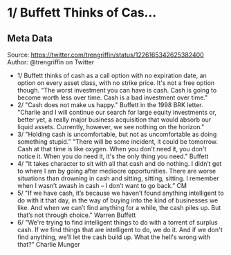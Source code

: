 # 1/ Buffett Thinks of Cas...

## Meta Data

Source:  https://twitter.com/trengriffin/status/1226165342625382400 
Author: @trengriffin on Twitter

- 1/ Buffett thinks of cash as a call option with no expiration date, an option on every asset class, with no strike price. It's not a free option though.
  "The worst investment you can have is cash. Cash is going to become worth less over time. Cash is a bad investment over time."
- 2/ "Cash does not make us happy." Buffett in the 1998 BRK letter. 
  "Charlie and I will continue our search for large equity investments or, better yet, a really major business acquisition that would absorb our liquid assets. Currently, however, we see nothing on the horizon."
- 3/ "Holding cash is uncomfortable, but not as uncomfortable as doing something stupid.”
  "There will be some incident, it could be tomorrow. Cash at that time is like oxygen. When you don't need it, you don't notice it. When you do need it, it's the only thing you need." Buffett
- 4/ "It takes character to sit with all that cash and do nothing. I didn’t get to where I am by going after mediocre opportunities. There are worse situations than drowning in cash and sitting, sitting, sitting. I remember when I wasn’t awash in cash – I don’t want to go back.” CM
- 5/ "If we have cash, it’s because we haven’t found anything intelligent to do with it that day, in the way of buying into the kind of businesses we like. And when we can’t find anything for a while, the cash piles up. But that’s not through choice." Warren Buffett
- 6/ "We're trying to find intelligent things to do with a torrent of surplus cash. If we find things that are intelligent to do, we do it. And if we don't find anything, we'll let the cash build up. What the hell's wrong with that?” Charlie Munger
